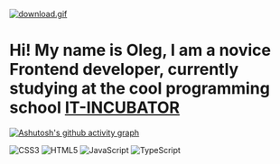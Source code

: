 [![download.gif](https://i.postimg.cc/JzySkX8k/download.gif)](https://postimg.cc/gxWM9nnz)

# Hi! My name is Oleg, I am a novice Frontend developer, currently studying at the cool programming school [IT-INCUBATOR](https://it-incubator.io/)

[![Ashutosh's github activity graph](https://github-readme-activity-graph.vercel.app/graph?username=ArefevOleg&theme=dracula)](https://github.com/ashutosh00710/github-readme-activity-graph)


![CSS3](https://img.shields.io/badge/css3-%231572B6.svg?style=for-the-badge&logo=css3&logoColor=white)
![HTML5](https://img.shields.io/badge/html5-%23E34F26.svg?style=for-the-badge&logo=html5&logoColor=white)
![JavaScript](https://img.shields.io/badge/javascript-%23323330.svg?style=for-the-badge&logo=javascript&logoColor=%23F7DF1E)
![TypeScript](https://img.shields.io/badge/typescript-%23007ACC.svg?style=for-the-badge&logo=typescript&logoColor=white)










<!-- ![Anurag's GitHub stats](https://github-readme-stats.vercel.app/api?username=ArefevOleg&show_icons=true&theme=transparent) -->

<!-- [![a1.gif](https://i.postimg.cc/nrVjMZ63/a1.gif)](https://postimg.cc/mzq25xZ9) -->



<!-- <p align="center">
    <a href="https://t.me/arefevoleg" target="_blank">
    <img src="https://img.shields.io/badge/-telegram-blue?style=for-the-badge&logo=telegram&logoColor=fff" alt="Telegram Badge">
  </a> -->

<!-- 
[![download-1.gif](https://i.postimg.cc/PxB4pSWL/download-1.gif)](https://postimg.cc/VrWM2BH1)
 -->

